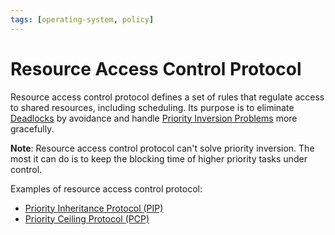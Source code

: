 ```yaml
---
tags: [operating-system, policy]
---
```


# Resource Access Control Protocol

Resource access control protocol defines a set of rules that regulate access to
shared resources, including scheduling. Its purpose is to eliminate
[Deadlocks](202202191853.md) by avoidance and handle [Priority Inversion Problems](202405040754.md)
more gracefully.

**Note**: Resource access control protocol can't solve priority inversion. The
most it can do is to keep the blocking time of higher priority tasks under
control.

Examples of resource access control protocol:
- [Priority Inheritance Protocol (PIP)](202405040809.md)
- [Priority Ceiling Protocol (PCP)](202405040822.md)
